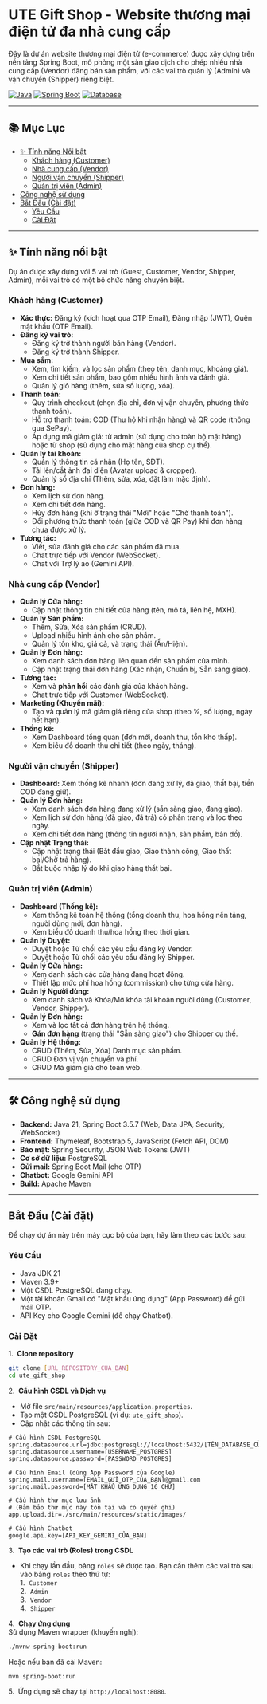 # UTE Gift Shop - Website thương mại điện tử đa nhà cung cấp

Đây là dự án website thương mại điện tử (e-commerce) được xây dựng trên nền tảng Spring Boot, mô phỏng một sàn giao dịch cho phép nhiều nhà cung cấp (Vendor) đăng bán sản phẩm, với các vai trò quản lý (Admin) và vận chuyển (Shipper) riêng biệt.

[![Java](https://img.shields.io/badge/Java-21-orange?style=flat-square&logo=java)](https://www.java.com)
[![Spring Boot](https://img.shields.io/badge/Spring_Boot-3.5.7-green?style=flat-square&logo=spring)](https://spring.io/projects/spring-boot)
[![Database](https://img.shields.io/badge/Database-PostgreSQL-blue?style=flat-square&logo=postgresql)](https://www.postgresql.org/)


---
## 📚 Mục Lục

* [✨ Tính năng Nổi bật ](#-tính-năng-nổi-bật)  
  * [ Khách hàng (Customer)](#-khách-hàng-customer)  
  * [ Nhà cung cấp (Vendor)](#-nhà-cung-cấp-vendor)  
  * [ Người vận chuyển (Shipper)](#-người-vận-chuyển-shipper)  
  * [ Quản trị viên (Admin)](#-quản-trị-viên-admin)  
* [ Công nghệ sử dụng](#️-công-nghệ-sử-dụng)  
* [ Bắt Đầu (Cài đặt)](#-bắt-đầu-cài-đặt)  
  * [Yêu Cầu](#yêu-cầu)  
  * [Cài Đặt](#cài-đặt)  

---
## ✨ Tính năng nổi bật 

Dự án được xây dựng với 5 vai trò (Guest, Customer, Vendor, Shipper, Admin), mỗi vai trò có một bộ chức năng chuyên biệt.

### Khách hàng (Customer)

* **Xác thực:** Đăng ký (kích hoạt qua OTP Email), Đăng nhập (JWT), Quên mật khẩu (OTP Email).  
* **Đăng ký vai trò:**  
  * Đăng ký trở thành người bán hàng (Vendor).  
  * Đăng ký trở thành Shipper.  
* **Mua sắm:**  
  * Xem, tìm kiếm, và lọc sản phẩm (theo tên, danh mục, khoảng giá).  
  * Xem chi tiết sản phẩm, bao gồm nhiều hình ảnh và đánh giá.  
  * Quản lý giỏ hàng (thêm, sửa số lượng, xóa).  
* **Thanh toán:**  
  * Quy trình checkout (chọn địa chỉ, đơn vị vận chuyển, phương thức thanh toán).  
  * Hỗ trợ thanh toán: COD (Thu hộ khi nhận hàng) và QR code (thông qua SePay).  
  * Áp dụng mã giảm giá: từ admin (sử dụng cho toàn bộ mặt hàng) hoặc từ shop (sử dụng cho mặt hàng của shop cụ thể).  
* **Quản lý tài khoản:**  
  * Quản lý thông tin cá nhân (Họ tên, SĐT).  
  * Tải lên/cắt ảnh đại diện (Avatar upload & cropper).  
  * Quản lý sổ địa chỉ (Thêm, sửa, xóa, đặt làm mặc định).  
* **Đơn hàng:**  
  * Xem lịch sử đơn hàng.  
  * Xem chi tiết đơn hàng.  
  * Hủy đơn hàng (khi ở trạng thái "Mới" hoặc "Chờ thanh toán").  
  * Đổi phương thức thanh toán (giữa COD và QR Pay) khi đơn hàng chưa được xử lý.  
* **Tương tác:**  
  * Viết, sửa đánh giá cho các sản phẩm đã mua.  
  * Chat trực tiếp với Vendor (WebSocket).  
  * Chat với Trợ lý ảo (Gemini API).  

### Nhà cung cấp (Vendor)  

* **Quản lý Cửa hàng:**  
  * Cập nhật thông tin chi tiết cửa hàng (tên, mô tả, liên hệ, MXH).  
* **Quản lý Sản phẩm:**  
  * Thêm, Sửa, Xóa sản phẩm (CRUD).  
  * Upload nhiều hình ảnh cho sản phẩm.  
  * Quản lý tồn kho, giá cả, và trạng thái (Ẩn/Hiện).  
* **Quản lý Đơn hàng:**  
  * Xem danh sách đơn hàng liên quan đến sản phẩm của mình.  
  * Cập nhật trạng thái đơn hàng (Xác nhận, Chuẩn bị, Sẵn sàng giao).  
* **Tương tác:**  
  * Xem và **phản hồi** các đánh giá của khách hàng.  
  * Chat trực tiếp với Customer (WebSocket).  
* **Marketing (Khuyến mãi):**  
  * Tạo và quản lý mã giảm giá riêng của shop (theo %, số lượng, ngày hết hạn).  
* **Thống kê:**  
  * Xem Dashboard tổng quan (đơn mới, doanh thu, tồn kho thấp).  
  * Xem biểu đồ doanh thu chi tiết (theo ngày, tháng).  

### Người vận chuyển (Shipper)  

* **Dashboard:** Xem thống kê nhanh (đơn đang xử lý, đã giao, thất bại, tiền COD đang giữ).  
* **Quản lý Đơn hàng:**  
  * Xem danh sách đơn hàng đang xử lý (sẵn sàng giao, đang giao).  
  * Xem lịch sử đơn hàng (đã giao, đã trả) có phân trang và lọc theo ngày.  
  * Xem chi tiết đơn hàng (thông tin người nhận, sản phẩm, bản đồ).  
* **Cập nhật Trạng thái:**  
  * Cập nhật trạng thái (Bắt đầu giao, Giao thành công, Giao thất bại/Chờ trả hàng).  
  * Bắt buộc nhập lý do khi giao hàng thất bại.  

### Quản trị viên (Admin)  

* **Dashboard (Thống kê):**  
  * Xem thống kê toàn hệ thống (tổng doanh thu, hoa hồng nền tảng, người dùng mới, đơn hàng).  
  * Xem biểu đồ doanh thu/hoa hồng theo thời gian.  
* **Quản lý Duyệt:**  
  * Duyệt hoặc Từ chối các yêu cầu đăng ký Vendor.  
  * Duyệt hoặc Từ chối các yêu cầu đăng ký Shipper.  
* **Quản lý Cửa hàng:**  
  * Xem danh sách các cửa hàng đang hoạt động.  
  * Thiết lập mức phí hoa hồng (commission) cho từng cửa hàng.  
* **Quản lý Người dùng:**  
  * Xem danh sách và Khóa/Mở khóa tài khoản người dùng (Customer, Vendor, Shipper).  
* **Quản lý Đơn hàng:**  
  * Xem và lọc tất cả đơn hàng trên hệ thống.  
  * **Gán đơn hàng** (trạng thái "Sẵn sàng giao") cho Shipper cụ thể.  
* **Quản lý Hệ thống:**  
  * CRUD (Thêm, Sửa, Xóa) Danh mục sản phẩm.  
  * CRUD Đơn vị vận chuyển và phí.  
  * CRUD Mã giảm giá cho toàn web.  

---
## 🛠️ Công nghệ sử dụng  

* **Backend:** Java 21, Spring Boot 3.5.7 (Web, Data JPA, Security, WebSocket)  
* **Frontend:** Thymeleaf, Bootstrap 5, JavaScript (Fetch API, DOM)  
* **Bảo mật:** Spring Security, JSON Web Tokens (JWT)  
* **Cơ sở dữ liệu:** PostgreSQL  
* **Gửi mail:** Spring Boot Mail (cho OTP)  
* **Chatbot:** Google Gemini API  
* **Build:** Apache Maven  

---
## Bắt Đầu (Cài đặt)  

Để chạy dự án này trên máy cục bộ của bạn, hãy làm theo các bước sau:

### Yêu Cầu

* Java JDK 21
* Maven 3.9+
* Một CSDL PostgreSQL đang chạy.
* Một tài khoản Gmail có "Mật khẩu ứng dụng" (App Password) để gửi mail OTP.
* API Key cho Google Gemini (để chạy Chatbot).

### Cài Đặt

1.  **Clone repository**    
```bash
git clone [URL_REPOSITORY_CỦA_BẠN]
cd ute_gift_shop
```

2.  **Cấu hình CSDL và Dịch vụ**  
* Mở file `src/main/resources/application.properties`.  
* Tạo một CSDL PostgreSQL (ví dụ: `ute_gift_shop`).  
* Cập nhật các thông tin sau:  
```properties
# Cấu hình CSDL PostgreSQL  
spring.datasource.url=jdbc:postgresql://localhost:5432/[TÊN_DATABASE_CỦA_BẠN]  
spring.datasource.username=[USERNAME_POSTGRES]  
spring.datasource.password=[PASSWORD_POSTGRES]  

# Cấu hình Email (dùng App Password của Google)  
spring.mail.username=[EMAIL_GỬI_OTP_CỦA_BẠN]@gmail.com  
spring.mail.password=[MẬT_KHẨU_ỨNG_DỤNG_16_CHỮ]  

# Cấu hình thư mục lưu ảnh  
# (Đảm bảo thư mục này tồn tại và có quyền ghi)  
app.upload.dir=./src/main/resources/static/images/  

# Cấu hình Chatbot  
google.api.key=[API_KEY_GEMINI_CỦA_BẠN]  
```

3.  **Tạo các vai trò (Roles) trong CSDL**  
* Khi chạy lần đầu, bảng `roles` sẽ được tạo. Bạn cần thêm các vai trò sau vào bảng `roles` theo thứ tự:  
  1.  `Customer`  
  2.  `Admin`  
  3.  `Vendor`  
  4.  `Shipper`  

4.  **Chạy ứng dụng**  
Sử dụng Maven wrapper (khuyến nghị):  
```bash
./mvnw spring-boot:run
```
Hoặc nếu bạn đã cài Maven:  
```bash
mvn spring-boot:run
```

5.  Ứng dụng sẽ chạy tại `http://localhost:8080`.  






